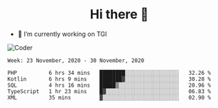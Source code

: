 <h1 align="center">Hi there 👋</h1>

- 🔭 I’m currently working on TGI

![Coder](https://media.giphy.com/media/MdA16VIoXKKxNE8Stk/giphy.gif)

<!--START_SECTION:waka-->
```text
Week: 23 November, 2020 - 30 November, 2020

PHP          6 hrs 34 mins   ████████░░░░░░░░░░░░░░░░░   32.26 % 
Kotlin       6 hrs 9 mins    ███████▓░░░░░░░░░░░░░░░░░   30.28 % 
SQL          4 hrs 16 mins   █████▒░░░░░░░░░░░░░░░░░░░   20.96 % 
TypeScript   1 hr 23 mins    █▓░░░░░░░░░░░░░░░░░░░░░░░   06.83 % 
XML          35 mins         ▓░░░░░░░░░░░░░░░░░░░░░░░░   02.90 % 
```
<!--END_SECTION:waka-->
